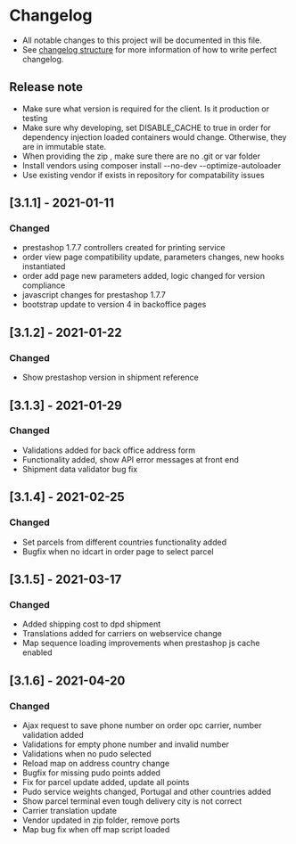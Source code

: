 # Changelog
- All notable changes to this project will be documented in this file.
- See [changelog structure](https://keepachangelog.com/en/0.3.0/) for more information of how to write perfect changelog.

## Release note
- Make sure what version is required for the client. Is it production or testing
- Make sure why developing, set DISABLE_CACHE to true in order for dependency injection loaded containers would change.
  Otherwise, they are in immutable state.
- When providing the zip , make sure there are no .git or var folder
- Install vendors using composer install --no-dev --optimize-autoloader
- Use existing vendor if exists in repository for compatability issues


## [3.1.1] - 2021-01-11

### Changed
- prestashop 1.7.7 controllers created for printing service
- order view page compatibility update, parameters changes, new hooks instantiated
- order add page new parameters added, logic changed for version compliance
- javascript changes for prestashop 1.7.7
- bootstrap update to version 4 in backoffice pages

## [3.1.2] - 2021-01-22

### Changed
- Show prestashop version in shipment reference

## [3.1.3] - 2021-01-29

### Changed
- Validations added for back office address form
- Functionality added, show API error messages at front end
- Shipment data validator bug fix 

## [3.1.4] - 2021-02-25

### Changed
- Set parcels from different countries functionality added
- Bugfix when no idcart in order page to select parcel

## [3.1.5] - 2021-03-17
### Changed
- Added shipping cost to dpd shipment
- Translations added for carriers on webservice change
- Map sequence loading improvements when prestashop js cache enabled

## [3.1.6] - 2021-04-20
### Changed
- Ajax request to save phone number on order opc carrier, number validation added
- Validations for empty phone number and invalid number
- Validations when no pudo selected
- Reload map on address country change
- Bugfix for missing pudo points added
- Fix for parcel update added, update all points
- Pudo service weights changed, Portugal and other countries added
- Show parcel terminal even tough delivery city is not correct
- Carrier translation update
- Vendor updated in zip folder, remove ports
- Map bug fix when off map script loaded
